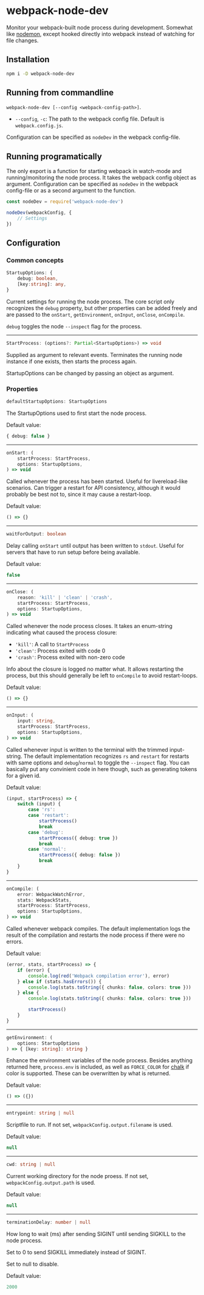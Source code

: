 # webpack-node-dev

Monitor your webpack-built node process during development. Somewhat like [nodemon](https://www.npmjs.com/package/nodemon), except hooked directly into webpack instead of watching for file changes.

## Installation

```sh
npm i -D webpack-node-dev
```

## Running from commandline

`webpack-node-dev [--config <webpack-config-path>]`.

* `--config`, `-c`: The path to the webpack config file. Default is `webpack.config.js`.

Configuration can be specified as `nodeDev` in the webpack config-file.

## Running programatically

The only export is a function for starting webpack in watch-mode and running/monitoring the node process. It takes the webpack config object as argument. Configuration can be specified as `nodeDev` in the webpack config-file or as a second argument to the function.

```typescript
const nodeDev = require('webpack-node-dev')

nodeDev(webpackConfig, {
    // Settings
})
```

## Configuration

### Common concepts

```typescript
StartupOptions: {
    debug: boolean,
    [key:string]: any,
}
```

Current settings for running the node process. The core script only recognizes the `debug` property, but other properties can be added freely and are passed to the `onStart`, `getEnvironment`, `onInput`, `onClose`, `onCompile`. 

`debug` toggles the node `--inspect` flag for the process.

---

```typescript
StartProcess: (options?: Partial<StartupOptions>) => void
```

Supplied as argument to relevant events. Terminates the running node instance if one exists, then starts the process again.

StartupOptions can be changed by passing an object as argument.

### Properties

```typescript
defaultStartupOptions: StartupOptions
```

The StartupOptions used to first start the node process.

Default value: 
```typescript
{ debug: false }
```

---

```typescript
onStart: (
    startProcess: StartProcess,
    options: StartupOptions,
) => void
```

Called whenever the process has been started. Useful for livereload-like scenarios. Can trigger a restart for API consistency, although it would probably be best not to, since it may cause a restart-loop.

Default value: 
```typescript
() => {}
```

---

```typescript
waitForOutput: boolean
```

Delay calling `onStart` until output has been written to `stdout`. Useful for servers that have to run setup before being available.

Default value: 
```typescript
false
```

---

```typescript
onClose: (
    reason: 'kill' | 'clean' | 'crash',
    startProcess: StartProcess,
    options: StartupOptions, 
) => void
```

Called whenever the node process closes. It takes an enum-string indicating what caused the process closure:

* `'kill'`: A call to `StartProcess`
* `'clean'`: Process exited with code 0
* `'crash'`: Process exited with non-zero code

Info about the closure is logged no matter what. It allows restarting the process, but this should generally be left to `onCompile` to avoid restart-loops.

Default value: 
```typescript
() => {}
```

---

```typescript
onInput: (
    input: string,
    startProcess: StartProcess,
    options: StartupOptions,
) => void
```

Called whenever input is written to the terminal with the trimmed input-string. The default implementation recognizes `rs` and `restart` for restarts with same options and `debug`/`normal` to toggle the `--inspect` flag. You can basically put any convinient code in here though, such as generating tokens for a given id.

Default value:
```typescript
(input, startProcess) => {
    switch (input) {
        case 'rs':
        case 'restart':
            startProcess()
            break
        case 'debug':
            startProcess({ debug: true })
            break
        case 'normal':
            startProcess({ debug: false })
            break
    }
}
```

---

```typescript
onCompile: (
    error: WebpackWatchError,
    stats: WebpackStats, 
    startProcess: StartProcess,
    options: StartupOptions,
) => void
```

Called whenever webpack compiles. The default implementation logs the result of the compilation and restarts the node process if there were no errors.

Default value:
```typescript
(error, stats, startProcess) => {
    if (error) {
        console.log(red('Webpack compilation error'), error)
    } else if (stats.hasErrors()) {
        console.log(stats.toString({ chunks: false, colors: true }))
    } else {
        console.log(stats.toString({ chunks: false, colors: true }))

        startProcess()
    }
}
```

---

```typescript
getEnvironment: (
    options: StartupOptions
) => { [key: string]: string }
```

Enhance the environment variables of the node process. Besides anything returned here, `process.env` is included, as well as `FORCE_COLOR` for [chalk](https://www.npmjs.com/package/chalk) if color is supported. These can be overwritten by what is returned.

Default value: 
```typescript
() => ({})
```

---

```typescript
entrypoint: string | null
```

Scriptfile to run. If not set, `webpackConfig.output.filename` is used.

Default value: 
```typescript
null
```

---

```typescript
cwd: string | null
```

Current working directory for the node proess. If not set, `webpackConfig.output.path` is used.

Default value: 
```typescript
null
```

---

```typescript
terminationDelay: number | null
```

How long to wait (ms) after sending SIGINT until sending SIGKILL to the node process.

Set to 0 to send SIGKILL immediately instead of SIGINT.

Set to null to disable.

Default value: 
```typescript
2000
```


